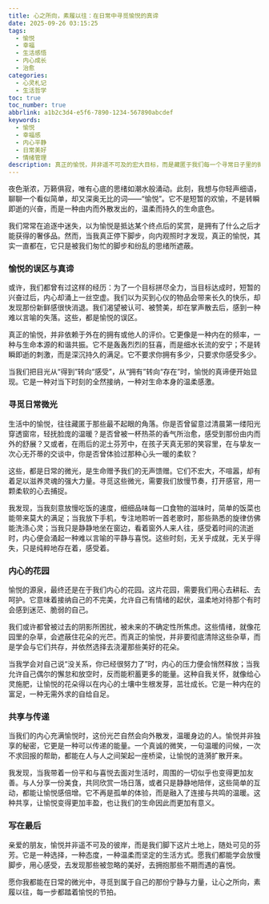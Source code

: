 ```yaml
---
title: 心之所向，素履以往：在日常中寻觅愉悦的真谛
date: 2025-09-26 03:15:25
tags:
  - 愉悦
  - 幸福
  - 生活感悟
  - 内心成长
  - 治愈
categories:
  - 心灵札记
  - 生活哲学
toc: true
toc_number: true
abbrlink: a1b2c3d4-e5f6-7890-1234-567890abcdef
keywords:
  - 愉悦
  - 幸福感
  - 内心平静
  - 日常美好
  - 情绪管理
description: 真正的愉悦，并非遥不可及的宏大目标，而是藏匿于我们每一个寻常日子里的微光。这篇文章将带你一同探索，如何从喧嚣中抽离，在细微处感受生命的温柔，用一颗柔软的心，去拥抱那些不期而遇的、发自内心的喜悦，让生活充满温暖与力量。
---
```


夜色渐浓，万籁俱寂，唯有心底的思绪如潮水般涌动。此刻，我想与你轻声细语，聊聊一个看似简单，却又深奥无比的词——“愉悦”。它不是短暂的欢愉，不是转瞬即逝的兴奋，而是一种由内而外散发出的，温柔而持久的生命底色。

我们常常在追逐中迷失，以为愉悦是抵达某个终点后的奖赏，是拥有了什么之后才能获得的奢侈品。然而，当我真正停下脚步，向内观照时才发现，真正的愉悦，其实一直都在，它只是被我们匆忙的脚步和纷乱的思绪所遮蔽。

### 愉悦的误区与真谛

或许，我们都曾有过这样的经历：为了一个目标拼尽全力，当目标达成时，短暂的兴奋过后，内心却涌上一丝空虚。我们以为买到心仪的物品会带来长久的快乐，却发现那份新鲜感很快消退。我们渴望被认可、被赞美，却在掌声散去后，感到一种难以言喻的失落。这些，都是愉悦的误区。

真正的愉悦，并非依赖于外在的拥有或他人的评价。它更像是一种内在的频率，一种与生命本源的和谐共振。它不是轰轰烈烈的狂喜，而是细水长流的安宁；不是转瞬即逝的刺激，而是深沉持久的满足。它不要求你拥有多少，只要求你感受多少。

当我们把目光从“得到”转向“感受”，从“拥有”转向“存在”时，愉悦的真谛便开始显现。它是一种对当下时刻的全然接纳，一种对生命本身的温柔感激。

### 寻觅日常微光

生活中的愉悦，往往藏匿于那些最不起眼的角落。你是否曾留意过清晨第一缕阳光穿透窗帘，轻抚脸庞的温暖？是否曾被一杯热茶的香气所治愈，感受到那份由内而外的舒展？又或者，在雨后的泥土芬芳中，在孩子天真无邪的笑容里，在与挚友一次心无芥蒂的交谈中，你是否曾体验过那种心头一暖的柔软？

这些，都是日常的微光，是生命赠予我们的无声馈赠。它们不宏大，不喧嚣，却有着足以滋养灵魂的强大力量。寻觅这些微光，需要我们放慢节奏，打开感官，用一颗柔软的心去捕捉。

我发现，当我刻意放慢吃饭的速度，细细品味每一口食物的滋味时，简单的饭菜也能带来莫大的满足；当我放下手机，专注地聆听一首老歌时，那些熟悉的旋律仿佛能洗涤心灵；当我只是静静地坐在窗边，看着窗外人来人往，感受着时间的流逝时，内心便会涌起一种难以言喻的平静与喜悦。这些时刻，无关乎成就，无关乎得失，只是纯粹地存在着，感受着。

### 内心的花园

愉悦的源泉，最终还是在于我们内心的花园。这片花园，需要我们用心去耕耘、去呵护。它意味着接纳自己的不完美，允许自己有情绪的起伏，温柔地对待那个有时会感到迷茫、脆弱的自己。

我们或许都曾被过去的阴影所困扰，被未来的不确定性所焦虑。这些情绪，就像花园里的杂草，会遮蔽住花朵的光芒。而真正的愉悦，并非要彻底清除这些杂草，而是学会与它们共存，并依然选择去浇灌那些美好的花朵。

当我学会对自己说“没关系，你已经很努力了”时，内心的压力便会悄然释放；当我允许自己偶尔的懈怠和放空时，反而能积蓄更多的能量。这种自我关怀，就像给心灵施肥，让愉悦的花朵得以在内心的土壤中生根发芽，茁壮成长。它是一种内在的富足，一种无需外求的自给自足。

### 共享与传递

当我们的内心充满愉悦时，这份光芒自然会向外散发，温暖身边的人。愉悦并非独享的秘密，它更是一种可以传递的能量。一个真诚的微笑，一句温暖的问候，一次不求回报的帮助，都能在人与人之间架起一座桥梁，让愉悦的涟漪扩散开来。

我发现，当我带着一份平和与喜悦去面对生活时，周围的一切似乎也变得更加友善。与人分享一份美食，共同欣赏一场日落，或者只是静静地陪伴，这些简单的互动，都能让愉悦感倍增。它不再是孤单的体验，而是融入了连接与共鸣的温暖。这种共享，让愉悦变得更加丰盈，也让我们的生命因此而更加有意义。

### 写在最后

亲爱的朋友，愉悦并非遥不可及的彼岸，而是我们脚下这片土地上，随处可见的芬芳。它是一种选择，一种态度，一种温柔而坚定的生活方式。愿我们都能学会放慢脚步，用心感受，去发现那些被忽略的美好，去拥抱那些不期而遇的喜悦。

愿你我都能在日常的微光中，寻觅到属于自己的那份宁静与力量，让心之所向，素履以往，每一步都踏着愉悦的节拍。